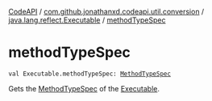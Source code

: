 [CodeAPI](../../index.md) / [com.github.jonathanxd.codeapi.util.conversion](../index.md) / [java.lang.reflect.Executable](index.md) / [methodTypeSpec](.)

# methodTypeSpec

`val Executable.methodTypeSpec: `[`MethodTypeSpec`](../../com.github.jonathanxd.codeapi.common/-method-type-spec/index.md)

Gets the [MethodTypeSpec](../../com.github.jonathanxd.codeapi.common/-method-type-spec/index.md) of the [Executable](#).

